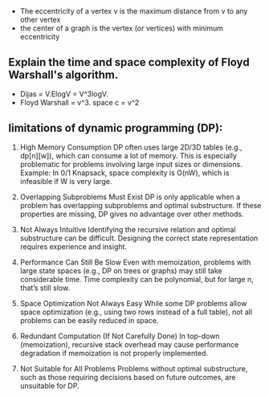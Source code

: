 ## 
- The eccentricity of a vertex v is the maximum distance from v to any other vertex
- the center of a graph is the vertex (or vertices) with minimum eccentricity

## Explain the time and space complexity of Floyd Warshall's algorithm.

- Dijas = V.ElogV = V^3logV.
- Floyd Warshall =  v^3.
 space c = v^2
<!-- space c = (nm)*(n+1) -->

## limitations of dynamic programming (DP):

1. High Memory Consumption
DP often uses large 2D/3D tables (e.g., dp[n][w]), which can consume a lot of memory.
This is especially problematic for problems involving large input sizes or dimensions.
Example: In 0/1 Knapsack, space complexity is O(nW), which is infeasible if W is very large.

2. Overlapping Subproblems Must Exist
DP is only applicable when a problem has overlapping subproblems and optimal substructure.
If these properties are missing, DP gives no advantage over other methods.

3. Not Always Intuitive
Identifying the recursive relation and optimal substructure can be difficult.
Designing the correct state representation requires experience and insight.

4. Performance Can Still Be Slow
Even with memoization, problems with large state spaces (e.g., DP on trees or graphs) may still take considerable time.
Time complexity can be polynomial, but for large n, that’s still slow.

5. Space Optimization Not Always Easy
While some DP problems allow space optimization (e.g., using two rows instead of a full table), not all problems can be easily reduced in space.

6. Redundant Computation (If Not Carefully Done)
In top-down (memoization), recursive stack overhead may cause performance degradation if memoization is not properly implemented.

7. Not Suitable for All Problems
Problems without optimal substructure, such as those requiring decisions based on future outcomes, are unsuitable for DP.
    